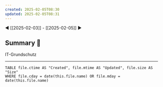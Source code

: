 ```yaml
---
created: 2025-02-05T08:30
updated: 2025-02-05T08:31
---
```

◀ [[2025-02-03]] - [[2025-02-05]] ▶
## Summary 🍁
IT-Grundschutz

---
```dataview
TABLE file.ctime AS "Created", file.mtime AS "Updated", file.size AS "Size" 
WHERE file.cday = date(this.file.name) OR file.mday = date(this.file.name) 
```
